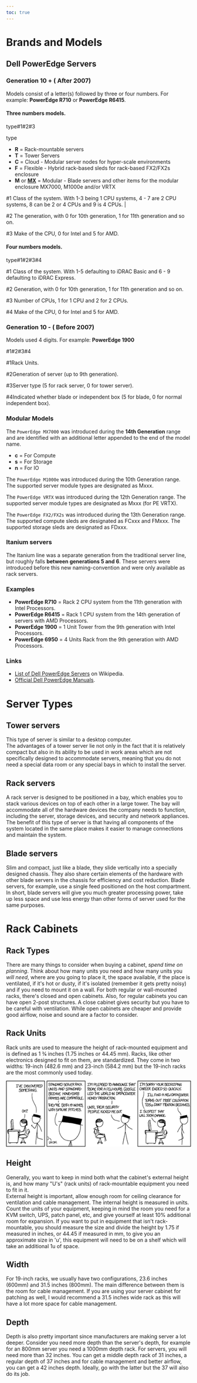 ```yaml
---
toc: true
---
```


# Brands and Models

## Dell PowerEdge Servers

### Generation 10 + ( After 2007)

Models consist of a letter(s) followed by three or four numbers. For example: **PowerEdge R710** or **PowerEdge R6415**.

#### Three numbers models.

<span class="label">type</span><span class="label blue-bg">#1</span><span class="label green-bg">#2</span><span class="label red-bg">#3</span>

<span class="label">type</span>

- **R** = Rack-mountable servers
- **T** = Tower Servers
- **C** = Cloud - Modular server nodes for hyper-scale environments
- **F** = Flexible - Hybrid rack-based sleds for rack-based FX2/FX2s enclosure
- **M** or **[MX](#modular-models)** = Modular - Blade servers and other items for the modular enclosure MX7000, M1000e and/or VRTX

<span class="label blue-bg">#1</span> Class of the system. With 1-3 being 1 CPU systems, 4 - 7 are 2 CPU systems, 8 can be 2 or 4 CPUs and 9 is 4 CPUs. |

<span class="label green-bg">#2</span> The generation, with 0 for 10th generation, 1 for 11th generation and so on.

<span class="label red-bg">#3</span> Make of the CPU, 0 for Intel and 5 for AMD.

#### Four numbers models.

<span class="label">type</span><span class="label grey-bg">#1</span><span class="label blue-bg">#2</span><span class="label green-bg">#3</span><span class="label red-bg">#4</span>

<span class="label grey-bg">#1</span> Class of the system. With 1-5 defaulting to iDRAC Basic and 6 - 9 defaulting to iDRAC Express.  

<span class="label blue-bg">#2</span> Generation, with 0 for 10th generation, 1 for 11th generation and so on.  

<span class="label green-bg">#3</span> Number of CPUs, 1 for 1 CPU and 2 for 2 CPUs.  

<span class="label red-bg">#4</span>  Make of the CPU, 0 for Intel and 5 for AMD.

### Generation 10 - ( Before 2007)

Models used 4 digits. For example: **PowerEdge 1900**

<span class="label">#1</span><span class="label blue-bg">#2</span><span class="label green-bg">#3</span><span class="label red-bg">#4</span>

<span class="label">#1</span>Rack Units.

<span class="label blue-bg">#2</span>Generation of server (up to 9th generation).

<span class="label green-bg">#3</span>Server type (5 for rack server, 0 for tower server).

<span class="label red-bg">#4</span>Indicated whether blade or independent box (5 for blade, 0 for normal independent box).

### Modular Models

The `PowerEdge MX7000` was introduced during the **14th Generation** range and are identified with an additional letter appended to the end of the model name.

- **c** = For Compute
- **s** = For Storage
- **n** = For IO

The `PowerEdge M1000e` was introduced during the 10th Generation range. The supported server module types are designated as Mxxx.

The `PowerEdge VRTX` was introduced during the 12th Generation range. The supported server module types are designated as Mxxx (for PE VRTX).

The `PowerEdge FX2/FX2s` was introduced during the 13th Generation range. The supported compute sleds are designated as FCxxx and FMxxx. The supported storage sleds are designated as FDxxx.

### Itanium servers

The Itanium line was a separate generation from the traditional server line, but roughly falls **between generations 5 and 6**. 
These servers were introduced before this new naming-convention and were only available as rack servers.

### Examples

- **PowerEdge R710** = Rack 2 CPU system from the 11th generation with Intel Processors.
- **PowerEdge R6415** = Rack 1 CPU system from the 14th generation of servers with AMD Processors.
- **PowerEdge 1900** = 1 Unit Tower from the 9th generation with Intel Processors.
- **PowerEdge 6950** = 4 Units Rack from the 9th generation with AMD Processors.

### Links

- [List of Dell PowerEdge Servers](https://en.wikipedia.org/wiki/List_of_Dell_PowerEdge_Servers) on Wikipedia. 
- [Official Dell PowerEdge Manuals](https://dell.com/Poweredgemanuals).

# Server Types

## Tower servers

This type of server is similar to a desktop computer.  
The advantages of a tower server lie not only in the fact that it is relatively compact but also in its ability to be used in work areas which are not specifically designed to accommodate servers, meaning that you do not need a special data room or any special bays in which to install the server.

## Rack servers

A rack server is designed to be positioned in a bay, which enables you to stack various devices on top of each other in a large tower. The bay will accommodate all of the hardware devices the company needs to function, including the server, storage devices, and security and network appliances.  
The benefit of this type of server is that having all components of the system located in the same place makes it easier to manage connections and maintain the system.

## Blade servers

Slim and compact, just like a blade, they slide vertically into a specially designed chassis. They also share certain elements of the hardware with other blade servers in the chassis for efficiency and cost reduction. Blade servers, for example, use a single feed positioned on the host compartment.  
In short, blade servers will give you much greater processing power, take up less space and use less energy than other forms of server used for the same purposes.

# Rack Cabinets

## Rack Types

There are many things to consider when buying a cabinet, *spend time on planning*. Think about how many units you need and how many units you *will need*, where are you going to place it, the space available, if the place is ventilated, if it's hot or dusty, if it's isolated (remember it gets pretty noisy) and if you need to mount it on a wall.
For both regular or wall-mounted racks, there's closed and open cabinets. Also, for regular cabinets you can have open 2-post structures.
A close cabinet gives security but you have to be careful with ventilation. While open cabinets are cheaper and provide good airflow, noise and sound are a factor to consider.

## Rack Units

Rack units are used to measure the height of rack-mounted equipment and is defined as 1 3⁄4 inches (1.75 inches or 44.45 mm).
Racks, like other electronics designed to fit on them, are standardized. They come in two widths: 19-inch (482.6 mm) and 23-inch (584.2 mm) but the 19-inch racks are the most commonly used today.

[![xkcd: Rack Unit](/assets/images/posts/xkcd_rack_unit.png)](https://xkcd.com/1439/)

## Height

Generally, you want to keep in mind both what the cabinet's external height is, and how many "U's" (rack units) of rack-mountable equipment you need to fit in it.  
External height is important, allow enough room for ceiling clearance for ventilation and cable management.
The internal height is measured in units. Count the units of your equipment, keeping in mind the room you need for a KVM switch, UPS, patch panel, etc, and give yourself at least 10% additional room for expansion.
If you want to put in equipment that isn't rack-mountable, you should measure the size and divide the height by 1.75 if measured in inches, or 44.45 if measured in mm, to give you an approximate size in 'u', this equipment will need to be on a shelf which will take an additional 1u of space.

## Width

For 19-inch racks, we usually have two configurations, 23.6 inches (600mm) and 31.5 inches (800mm). The main difference between them is the room for cable management. If you are using your server cabinet for patching as well, I would recommend a 31.5 inches wide rack as this will have a lot more space for cable management.

## Depth

Depth is also pretty important since manufacturers are making server a lot deeper. Consider you need more depth than the server's depth, for example for an 800mm server you need a 1000mm depth rack.
For servers, you will need more than 32 inches. You can get a middle depth rack of 31 inches, a regular depth of 37 inches and for cable management and better airflow, you can get a 42 inches depth. Ideally, go with the latter but the 37 will also do its job.
